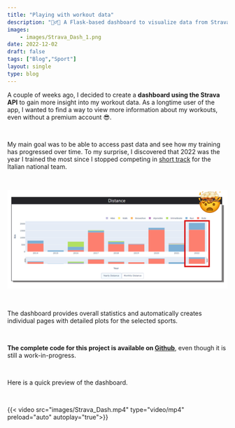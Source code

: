```yaml
---
title: "Playing with workout data"
description: "🏃‍♂️🚴 A Flask-based dashboard to visualize data from Strava"
images: 
    - images/Strava_Dash_1.png
date: 2022-12-02
draft: false
tags: ["Blog","Sport"]
layout: single
type: blog
---
```

A couple of weeks ago, I decided to create a **dashboard using the Strava API** to gain more insight into my workout data. As a longtime user of the app, I wanted to find a way to view more information about my workouts, even without a premium account 😎. 

&nbsp;

My main goal was to be able to access past data and see how my training has progressed over time. To my surprise, I discovered that 2022 was the year I trained the most since I stopped competing in [short track](/blog/20211201_short_track/) for the Italian national team.

&nbsp;

![Dashboard](images/Strava_Dash_0.png)

&nbsp;

The dashboard provides overall statistics and automatically creates individual pages with detailed plots for the selected sports.

&nbsp;

**The complete code for this project is available on [Github](https://github.com/regedo00/strava-data-viz)**, even though it is still a work-in-progress.

&nbsp;

Here is a quick preview of the dashboard.

&nbsp;

{{< video src="images/Strava_Dash.mp4" type="video/mp4" preload="auto" autoplay="true">}}

&nbsp;


